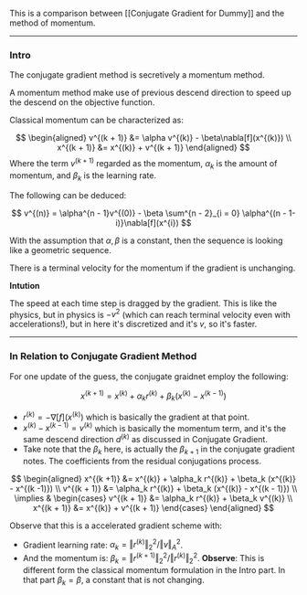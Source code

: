 This is a comparison between [[Conjugate Gradient for Dummy]] and the method of momentum. 

---
### **Intro**

The conjugate gradient method is secretively a momentum method. 

A momentum method make use of previous descend direction to speed up the descend on the objective function. 

Classical momentum can be characterized as: 

$$
\begin{aligned}
    v^{(k + 1)} &= \alpha v^{(k)} - \beta\nabla[f](x^{(k)})
    \\
    x^{(k + 1)} &= x^{(k)} + v^{(k + 1)}
\end{aligned}
$$
Where the term $v^{(k + 1)}$ regarded as the momentum, $\alpha_k$ is the amount of momentum, and $\beta_k$ is the learning rate. 

The following can be deduced: 

$$
v^{(n)} = \alpha^{n - 1}v^{(0)} - \beta \sum^{n - 2}_{i = 0}
    \alpha^{(n - 1- i)}\nabla[f](x^{i})
$$

With the assumption that $\alpha, \beta$ is a constant, then the sequence is looking like a geometric sequence. 

There is a terminal velocity for the momentum if the gradient is unchanging. 

**Intution**

The speed at each time step is dragged by the gradient. This is like the physics, but in physics is $-v^2$ (which can reach terminal velocity even with accelerations!), but in here it's discretized and it's $v$, so it's faster. 


---
### **In Relation to Conjugate Gradient Method**

For one update of the guess, the conjugate graidnet employ the following: 

$$
x^{(k +1)} = x^{(k)} + \alpha_k r^{(k)} + \beta_k (x^{(k)} - x^{(k -1)})
$$

* $r^{(k)} = -\nabla[f](x^{(k)})$ which is basically the gradient at that point. 
* $x^{(k)} - x^{(k - 1)} = v^{(k)}$ which is basically the momentum term, and it's the same descend direction $d^{(k)}$ as discussed in Conjugate Gradient. 
* Take note that the $\beta_k$ here, is actually the $\beta_{k + 1}$ in the conjugate gradient notes. The coefficients from the residual conjugations process. 

$$
\begin{aligned}
    x^{(k +1)} &= x^{(k)} + \alpha_k r^{(k)} + \beta_k (x^{(k)} - x^{(k -1)})
    \\
    v^{(k + 1)} &= \alpha_k r^{(k)} + \beta_k (x^{(k)} - x^{(k - 1)})
    \\
    \implies & \begin{cases}
        v^{(k + 1)} &= \alpha_k r^{(k)} + \beta_k v^{(k)}
        \\
        x^{(k + 1)} &= x^{(k)} + v^{(k + 1)}
    \end{cases}
\end{aligned}
$$

Observe that this is a accelerated gradient scheme with: 

* Gradient learning rate: $\alpha_k = \Vert r^{(k)}\Vert_2^2/ \Vert v\Vert_A^2$. 
* And the momentum is: $\beta_k = \Vert r^{(k + 1)}\Vert_2^2/\Vert r^{(k)}\Vert_2^2$. **Observe**: This is different form the classical momentum formulation in the Intro part. In that part $\beta_k = \beta$, a constant that is not changing. 